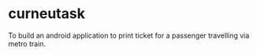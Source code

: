 # curneutask
To build an android application to print ticket for a passenger travelling via metro train.
